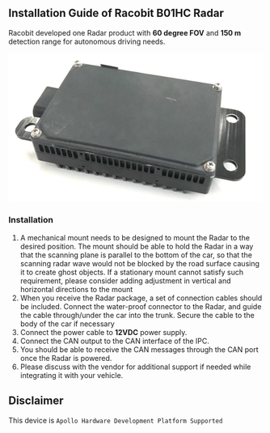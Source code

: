 ## Installation Guide of Racobit B01HC Radar

Racobit developed one Radar product with **60 degree FOV** and **150 m** detection range for autonomous driving needs.

![radar_image](images/b01hc.png)

### Installation

1. A mechanical mount needs to be designed to mount the Radar to the desired position. The mount should be able to hold the Radar in a way that the scanning plane is parallel to the bottom of the car, so that the scanning radar wave would not be blocked by the road surface causing it to create ghost objects. If a stationary mount cannot satisfy such requirement, please consider adding adjustment in vertical and horizontal directions to the mount
2. When you receive the Radar package, a set of connection cables should be included. Connect the water-proof connector to the Radar, and guide the cable through/under the car into the trunk. Secure the cable to the body of the car if necessary
3. Connect the power cable to **12VDC** power supply.
4. Connect the CAN output to the CAN interface of the IPC.
5. You should be able to receive the CAN messages through the CAN port once the Radar is powered.
6. Please discuss with the vendor for additional support if needed while integrating it with your vehicle.

## Disclaimer

This device is `Apollo Hardware Development Platform Supported`



